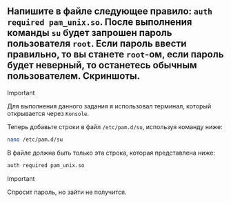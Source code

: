 ## Напишите в файле следующее правило: `auth required pam_unix.so`. После выполнения команды `su` будет запрошен пароль пользователя `root`. Если пароль ввести правильно, то вы станете `root`-ом, если пароль будет неверный, то останетесь обычным пользователем. Скриншоты.

> [!IMPORTANT]
> Для выполнения данного задания я использовал терминал, который открывается через `Konsole`.

Теперь добавьте строки в файл `/etc/pam.d/su`, используя команду ниже:

```bash
nano /etc/pam.d/su
```

В файле должна быть только эта строка, которая представлена ниже:

```bash
auth required pam_unix.so 
```

> [!IMPORTANT]
> Спросит пароль, но зайти не получится.

